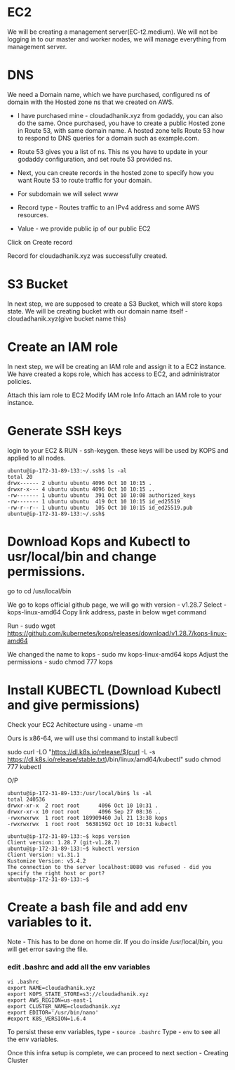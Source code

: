 

# EC2

We will be creating a management server(EC-t2.medium). We will not be logging in to our master and worker nodes, we will manage everything from management server.


# DNS
We need a Domain name, which we have purchased, configured ns of domain with the Hosted zone ns that we created on AWS.

- I have purchased mine - cloudadhanik.xyz from godaddy, you can also do the same. Once purchased, you have to create a public Hosted zone in Route 53, with same domain name.  A hosted zone tells Route 53 how to respond to DNS queries for a domain such as example.com.

- Route 53 gives you a list of ns. This ns you have to update in your godaddy configuration, and set route 53 provided ns.

- Next, you can create records in the hosted zone to specify how you want Route 53 to route traffic for your domain.
- For subdomain we will select www
- Record type - Routes traffic to an IPv4 address and some AWS resources.

- Value - we provide public ip of our public EC2

Click on Create record

Record for cloudadhanik.xyz was successfully created.


# S3 Bucket

In next step, we are supposed to create a S3 Bucket, which will store kops state.
We will be creating bucket with our domain name itself - cloudadhanik.xyz(give bucket name this)


# Create an IAM role

In next step, we will be creating an IAM role and assign it to a EC2 instance.
We have created a kops role, which has access to EC2, and administrator policies.

Attach this iam role to EC2
Modify IAM role Info
Attach an IAM role to your instance.

# Generate SSH keys

login to your EC2 & RUN - ssh-keygen. these keys will be used by KOPS and applied to all nodes.

```
ubuntu@ip-172-31-89-133:~/.ssh$ ls -al
total 20
drwx------ 2 ubuntu ubuntu 4096 Oct 10 10:15 .
drwxr-x--- 4 ubuntu ubuntu 4096 Oct 10 10:15 ..
-rw------- 1 ubuntu ubuntu  391 Oct 10 10:08 authorized_keys
-rw------- 1 ubuntu ubuntu  419 Oct 10 10:15 id_ed25519
-rw-r--r-- 1 ubuntu ubuntu  105 Oct 10 10:15 id_ed25519.pub
ubuntu@ip-172-31-89-133:~/.ssh$ 

```


# Download Kops and Kubectl to usr/local/bin and change permissions.

go to cd /usr/local/bin

We go to kops official github page, we will go with version - v1.28.7
Select - kops-linux-amd64
Copy link address, paste in below wget command

Run  - sudo wget https://github.com/kubernetes/kops/releases/download/v1.28.7/kops-linux-amd64

We changed the name to kops - sudo mv kops-linux-amd64 kops
Adjust the permissions - sudo chmod 777 kops

# Install KUBECTL (Download Kubectl and give permissions)

Check your EC2 Achitecture using - 
    uname -m

Ours is x86-64, we will use thsi command to install kubectl 

sudo curl -LO "https://dl.k8s.io/release/$(curl -L -s https://dl.k8s.io/release/stable.txt)/bin/linux/amd64/kubectl"
sudo chmod 777 kubectl

O/P
```
ubuntu@ip-172-31-89-133:/usr/local/bin$ ls -al
total 240536
drwxr-xr-x  2 root root      4096 Oct 10 10:31 .
drwxr-xr-x 10 root root      4096 Sep 27 08:36 ..
-rwxrwxrwx  1 root root 189909460 Jul 21 13:38 kops
-rwxrwxrwx  1 root root  56381592 Oct 10 10:31 kubectl
```

```
ubuntu@ip-172-31-89-133:~$ kops version
Client version: 1.28.7 (git-v1.28.7)
ubuntu@ip-172-31-89-133:~$ kubectl version
Client Version: v1.31.1
Kustomize Version: v5.4.2
The connection to the server localhost:8080 was refused - did you specify the right host or port?
ubuntu@ip-172-31-89-133:~$ 
```

# Create a bash file and add env variables to it.

Note - This has to be done on home dir. If you do inside /usr/local/bin, you will get error saving the file.

### edit .bashrc and add all the env variables 
```
vi .bashrc
export NAME=cloudadhanik.xyz
export KOPS_STATE_STORE=s3://cloudadhanik.xyz
export AWS_REGION=us-east-1
export CLUSTER_NAME=cloudadhanik.xyz
export EDITOR='/usr/bin/nano'
#export K8S_VERSION=1.6.4
```

To persist these env variables, type - `source .bashrc`
Type - `env` to see all the env variables.

Once this infra setup is complete, we can proceed to next section - Creating Cluster
